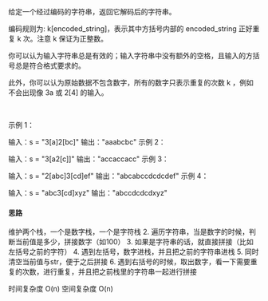 给定一个经过编码的字符串，返回它解码后的字符串。

编码规则为: k[encoded_string]，表示其中方括号内部的 encoded_string 正好重复 k 次。注意 k 保证为正整数。

你可以认为输入字符串总是有效的；输入字符串中没有额外的空格，且输入的方括号总是符合格式要求的。

此外，你可以认为原始数据不包含数字，所有的数字只表示重复的次数 k ，例如不会出现像 3a 或 2[4] 的输入。

 

示例 1：

输入：s = "3[a]2[bc]"
输出："aaabcbc"
示例 2：

输入：s = "3[a2[c]]"
输出："accaccacc"
示例 3：

输入：s = "2[abc]3[cd]ef"
输出："abcabccdcdcdef"
示例 4：

输入：s = "abc3[cd]xyz"
输出："abccdcdcdxyz"

#### 思路
维护两个栈，一个是数字栈，一个是字符栈
2. 遍历字符串，当是数字的时候，判断当前值是多少，拼接数字（如100）
3. 如果是字符串的话，就直接拼接（比如左括号之前的字符）
4. 遇到左括号，数字进栈，并且把之前的字符串进栈
5. 同时清空当前值与str，便于之后拼接
6. 遇到右括号的时候，取出数字，看一下需要重复的次数，进行重复，并且把之前栈里的字符串一起进行拼接

时间复杂度 O(n)
空间复杂度 O(n)